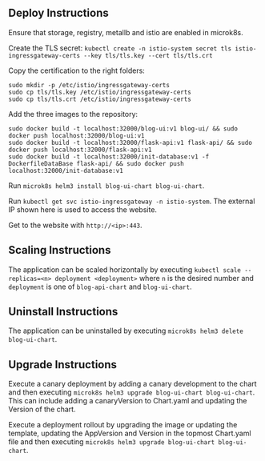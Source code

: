 ## Deploy Instructions

Ensure that storage, registry, metallb and istio are enabled in microk8s.

Create the TLS secret:
`kubectl create -n istio-system secret tls istio-ingressgateway-certs --key tls/tls.key --cert tls/tls.crt`

Copy the certification to the right folders:
```
sudo mkdir -p /etc/istio/ingressgateway-certs
sudo cp tls/tls.key /etc/istio/ingressgateway-certs
sudo cp tls/tls.crt /etc/istio/ingressgateway-certs
```

Add the three images to the repository:

```
sudo docker build -t localhost:32000/blog-ui:v1 blog-ui/ && sudo docker push localhost:32000/blog-ui:v1
sudo docker build -t localhost:32000/flask-api:v1 flask-api/ && sudo docker push localhost:32000/flask-api:v1
sudo docker build -t localhost:32000/init-database:v1 -f DockerfileDataBase flask-api/ && sudo docker push localhost:32000/init-database:v1
```

Run `microk8s helm3 install blog-ui-chart blog-ui-chart`.

Run `kubectl get svc istio-ingressgateway -n istio-system`. The external IP shown here is used to access the website.

Get to the website with `http://<ip>:443`.

## Scaling Instructions
The application can be scaled horizontally by executing `kubectl scale --replicas=<n> deployment <deployment>` where `n` is the desired number and `deployment` is one of `blog-api-chart` and `blog-ui-chart`.

## Uninstall Instructions
The application can be uninstalled by executing `microk8s helm3 delete blog-ui-chart`.

## Upgrade Instructions
Execute a canary deployment by adding a canary development to the chart and then executing `microk8s helm3 upgrade blog-ui-chart blog-ui-chart`. This can include adding a canaryVersion to Chart.yaml and updating the Version of the chart.

Execute a deployment rollout by upgrading the image or updating the template, updating the AppVersion and Version in the topmost Chart.yaml file and then executing `microk8s helm3 upgrade blog-ui-chart blog-ui-chart`.
